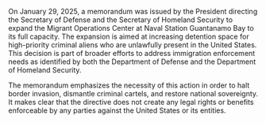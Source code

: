 On January 29, 2025, a memorandum was issued by the President directing the Secretary of Defense and the Secretary of Homeland Security to expand the Migrant Operations Center at Naval Station Guantanamo Bay to its full capacity. The expansion is aimed at increasing detention space for high-priority criminal aliens who are unlawfully present in the United States. This decision is part of broader efforts to address immigration enforcement needs as identified by both the Department of Defense and the Department of Homeland Security. 

The memorandum emphasizes the necessity of this action in order to halt border invasion, dismantle criminal cartels, and restore national sovereignty. It makes clear that the directive does not create any legal rights or benefits enforceable by any parties against the United States or its entities.